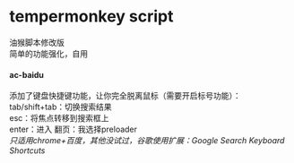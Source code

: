 # tempermonkey script
油猴脚本修改版  
简单的功能强化，自用

#### ac-baidu
添加了键盘快捷键功能，让你完全脱离鼠标（需要开启标号功能）：  
tab/shift+tab：切换搜索结果  
esc：将焦点转移到搜索框上  
enter：进入
翻页：我选择preloader  
*只适用chrome+百度，其他没试过，谷歌使用扩展：Google Search Keyboard Shortcuts*
